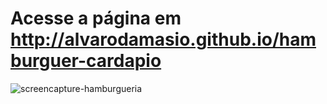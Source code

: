 # Acesse a página em http://alvarodamasio.github.io/hamburguer-cardapio
![screencapture-hamburgueria](https://github.com/user-attachments/assets/0ac6916a-3acf-472d-8570-8db31e3d3aa5)
